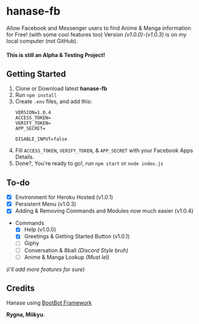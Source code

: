 # hanase-fb
Allow Facebook and Messenger users to find Anime &amp; Manga information for Free! (with some cool features too)
Version *(v1.0.0)*-*(v1.0.3)* is on my local computer (not GitHub).

#### This is still an Alpha &amp; Testing Project!

## Getting Started
1. Clone or Download latest **hanase-fb**
2. Run `npm install`
3. Create `.env` files, and add this:
    ```env
    VERSION=1.0.4
    ACCESS_TOKEN=
    VERIFY_TOKEN=
    APP_SECRET=

    DISABLE_INPUT=false
    ```
4. Fill `ACCESS_TOKEN`, `VERIFY_TOKEN`, &amp; `APP_SECRET` with your Facebook Apps Details.
5. Done?, You're ready to go!, run `npm start` or `node index.js`

## To-do
- [x] Environment for Heroku Hosted (v1.0.1)
- [x] Persistent Menu (v1.0.3)
- [x] Adding & Removing Commands and Modules now much easier (v1.0.4)
- Commands
    - [x] Help (v1.0.0)
    - [x] Greetings & Getting Started Button (v1.0.1)
    - [ ] Giphy
    - [ ] Conversation & 8ball *(Discord Style bruh)*
    - [ ] Anime & Manga Lookup *(Must lel)*

*(i'll add more features for sure)*

## Credits
Hanase using [BootBot Framework](https://github.com/Charca/bootbot)

**Rygna, Miikyu**.
